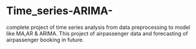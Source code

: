 # Time_series-ARIMA-

complete project of time series analysis from data preprocessing to model like MA,AR & ARIMA.
This project of airpassenger data and forecasting of airpassenger booking in future.
